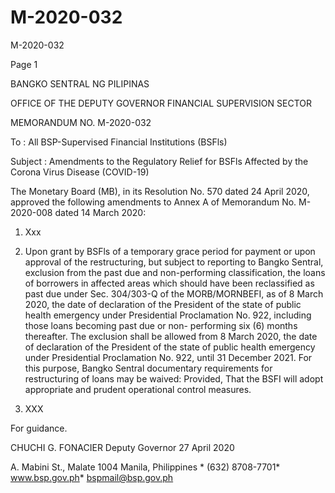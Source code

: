 # M-2020-032

M-2020-032

Page 1

BANGKO SENTRAL NG PILIPINAS

OFFICE OF THE DEPUTY GOVERNOR FINANCIAL SUPERVISION SECTOR

MEMORANDUM NO. M-2020-032

To : All BSP-Supervised Financial Institutions (BSFls)

Subject : Amendments to the Regulatory Relief for BSFls Affected by the Corona Virus Disease (COVID-19)

The Monetary Board (MB), in its Resolution No. 570 dated 24 April 2020, approved the following amendments to Annex A of Memorandum No. M-2020-008 dated 14 March 2020:

1. Xxx

2. Upon grant by BSFls of a temporary grace period for payment or upon approval of the restructuring, but subject to reporting to Bangko Sentral, exclusion from the past due and non-performing classification, the loans of borrowers in affected areas which should have been reclassified as past due under Sec. 304/303-Q of the MORB/MORNBEFI, as of 8 March 2020, the date of declaration of the President of the state of public health emergency under Presidential Proclamation No. 922, including those loans becoming past due or non- performing six (6) months thereafter. The exclusion shall be allowed from 8 March 2020, the date of declaration of the President of the state of public health emergency under Presidential Proclamation No. 922, until 31 December 2021. For this purpose, Bangko Sentral documentary requirements for restructuring of loans may be waived: Provided, That the BSFI will adopt appropriate and prudent operational control measures.

3. XXX

For guidance.

CHUCHI G. FONACIER Deputy Governor 27 April 2020

A. Mabini St., Malate 1004 Manila, Philippines * (632) 8708-7701* www.bsp.gov.ph* bspmail@bsp.gov.ph